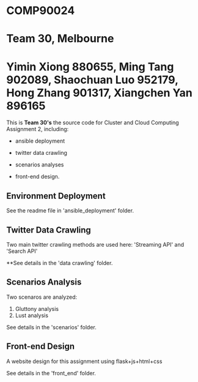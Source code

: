 # COMP90024 
# Team 30, Melbourne
# Yimin Xiong 880655, Ming Tang 902089, Shaochuan Luo 952179, Hong Zhang 901317, Xiangchen Yan 896165

This is __Team 30's__ the source code for Cluster and Cloud Computing Assignment 2, including:

* ansible deployment

* twitter data crawling

* scenarios analyses

* front-end design.

  

## Environment Deployment

See the readme file in 'ansible_deployment' folder.



## Twitter Data Crawling

Two main twitter crawling methods are used here: 'Streaming API' and 'Search API'

**See details in the 'data crawling' folder.



## Scenarios Analysis

Two scenaros are analyzed:

1. Gluttony analysis
2. Lust analysis

 See details in the 'scenarios' folder.



## Front-end Design

A website design for this assignment using flask+js+html+css

 See details in the 'front_end' folder.


